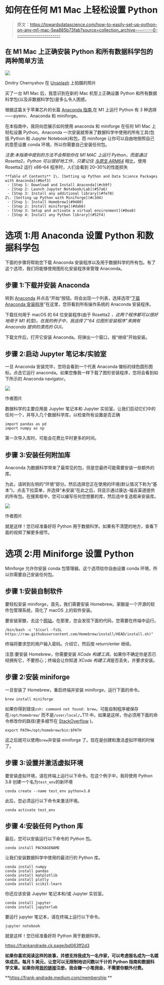 # 如何在任何 M1 Mac 上轻松设置 Python

> 原文：<https://towardsdatascience.com/how-to-easily-set-up-python-on-any-m1-mac-5ea885b73fab?source=collection_archive---------0----------------------->

## 在 M1 Mac 上正确安装 Python 和所有数据科学包的两种简单方法

![](img/d8911b91506f40a2ba731be42e94bcf1.png)

Dmitry Chernyshov 在 [Unsplash](https://unsplash.com?utm_source=medium&utm_medium=referral) 上拍摄的照片

买了一台 M1 Mac 后，我意识到在新的 Mac 机型上正确设置 Python 和所有数据科学包(以及非数据科学包)是多么令人困惑。

根据这篇关于苹果芯片的长篇 [Anaconda 指南](https://www.anaconda.com/blog/apple-silicon-transition),在 M1 上运行 Python 有 3 种选择——pyenv、Anaconda 和 miniforge。

在本指南中，我将向您展示如何使用 anaconda 和 miniforge 在任何 M1 Mac 上轻松设置 Python。Anaconda 一次安装就带来了数据科学中使用的所有工具(包括 Python 和 Jupyter Notebook)和包，而 miniforge 让你可以自由地按照自己的意愿设置 conda 环境，所以你需要自己安装任何包。

*注意:本指南中提到的方法不会帮助你在 M1 MAC 上运行 Python，而是通过 Rosetta2。Python 可以很好地工作，只要记住* [*与原生 ARM64*](https://www.anaconda.com/blog/apple-silicon-transition) 相比，使用 Rosetta2 运行 x86–64 程序时，人们会看到 20–30%的性能损失

```
**Table of Contents** 1\. [Setting up Python and Data Science Packages with Anaconda](#6ef3)
 - [Step 1: Download and Install Anaconda](#cb9f)
 - [Step 2: Launch Jupyter Notebook/Lab](#57a6)
 - [Step 3: Install any additional library](#fe78)
2\. [Setting up Python with Miniforge](#c3d4)
 - [Step 1: Install Homebrew](#9400)
 - [Step 2: Install miniforge](#dab6)
 - [Step 3: Setup and activate a virtual environment](#8ea8)
 - [Step 4: Install any Python library](#52f4)
```

# 选项 1:用 Anaconda 设置 Python 和数据科学包

下面的步骤将帮助您下载 Anaconda 安装程序以及用于数据科学的所有包。有了这个选项，我们将能够使用图形化安装程序来管理 Anaconda。

## 步骤 1:下载并安装 Anaconda

转到 [Anaconda](https://www.anaconda.com/) 并点击“开始”按钮。将会出现一个列表，选择选项“[下载 Anaconda 安装程序](https://www.anaconda.com/products/individual#Downloads)”在这里，您将看到所有操作系统的 Anaconda 安装程序。

下载任何用于 macOS 的 64 位安装程序(由于 Rosetta2 *，这两个程序都可以很好地用于 M1 机型)。在我的例子中，我选择了“64 位图形安装程序”来拥有 Anaconda 提供的漂亮的 GUI。*

下载文件后，打开它安装 Anaconda。将弹出一个窗口，按“继续”开始安装。

## 步骤 2:启动 Jupyter 笔记本/实验室

一旦 Anaconda 安装完毕，您将会看到一个代表 Anaconda 徽标的绿色圆形图标。点击它运行 anaconda。如果您像我一样下载了图形安装程序，您将会看到如下所示的 Anaconda navigator。

![](img/174a1646b898217a82e9b1028996a689.png)

作者图片

数据科学的主要应用是 Jupyter 笔记本和 Jupyter 实验室。让我们启动它们中的任何一个，并导入几个数据科学库，以检查所有设置是否正确

```
import pandas as pd
import numpy as np
```

第一次导入库时，可能会花费比平时更多的时间。

## 步骤 3:安装任何附加库

Anaconda 为数据科学带来了最常见的包，但是您最终可能需要安装一些额外的库。

为此，请转到左侧的“环境”部分。然后选择您正在使用的环境(默认情况下称为“基本”)，点击下拉菜单，并选择“未安装”在此之后，将显示通过康达-福吉渠道提供的所有包。在搜索框中，您可以编写任何您想要的库，然后选中复选框来安装库。

![](img/a659996e7ad6aab158c28b6ed0b3e826.png)

作者图片

就是这样！您已经准备好将 Python 用于数据科学。如果有不清楚的地方，查看下面的视频了解更多细节。

# 选项 2:用 Miniforge 设置 Python

Miniforge 允许你安装 conda 包管理器。这个选项给你自由设置 conda 环境，所以你需要自己安装任何包。

## 步骤 1:安装自制软件

要轻松安装 miniforge，首先，我们需要安装 Homebrew。家酿是一个开源的软件包管理系统，简化了 macOS 上的软件安装。

要安装家酿，去这个[网站](https://brew.sh/)。在那里，您会发现下面的代码，您需要在终端中运行。

```
/bin/bash -c "$(curl -fsSL https://raw.githubusercontent.com/Homebrew/install/HEAD/install.sh)"
```

终端将要求您的用户输入密码。介绍它，然后按 return/enter 继续。

注意:要安装 Homebrew，你需要安装 *XCode 构建工具*。如果你不确定你是否已经拥有它，不要担心；终端会让你知道 *XCode 构建工具*是否丢失，并要求安装。

## 步骤 2:安装 miniforge

一旦安装了 Homebrew，重启终端并安装 miniforge，运行下面的命令。

```
brew install miniforge
```

如果你得到错误`zsh: command not found: brew`，可能自制程序被保存在`/opt/homebrew/` 而不是`/user/local/…`T11 中。如果是这样，你必须用下面的命令修改你的路径(更多细节在 [StackOverflow](https://stackoverflow.com/questions/36657321/after-installing-brew-i-get-command-not-found-brew) )。

```
export PATH=/opt/homebrew/bin:$PATH
```

这之后就可以使用`brew`并安装 miniforge 了。现在是创建和激活虚拟环境的时候了。

## 步骤 3:设置并激活虚拟环境

要安装虚拟环境，请在终端上运行以下命令。在这个例子中，我将使用 Python 3.8 创建一个名为`test_env`的新环境

```
conda create --name test_env python=3.8
```

此后，您必须运行以下命令来激活环境。

```
conda activate test_env
```

## 步骤 4:安装任何 Python 库

最后，您可以安装运行以下命令的 Python 包。

```
conda install PACKAGENAME
```

让我们安装数据科学中使用的最流行的 Python 库。

```
conda install numpy
conda install pandas
conda install matplotlib
conda install plotly
conda install scikit-learn
```

你还应该安装 Jupyter 笔记本和/或 Jupyter 实验室。

```
conda install jupyter
conda install jupyterlab
```

要运行 jupyter 笔记本，请在终端上运行以下命令。

```
jupyter notebook
```

就是这样！您已经准备好将 Python 用于数据科学。

<https://frankandrade.ck.page/bd063ff2d3>

**如果你喜欢阅读这样的故事，并想支持我成为一名作家，可以考虑报名成为一名媒体成员。每月 5 美元，让您可以无限制地访问数以千计的 Python 指南和数据科学文章。如果你用[我的链接](https://frank-andrade.medium.com/membership)注册，我会赚一小笔佣金，不需要你额外付费。**

**<https://frank-andrade.medium.com/membership> **